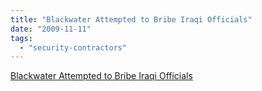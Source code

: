 ```yaml
---
title: "Blackwater Attempted to Bribe Iraqi Officials"
date: "2009-11-11"
tags: 
  - "security-contractors"
---
```


[Blackwater Attempted to Bribe Iraqi Officials](http://www.thenation.com/article/blackwater-attempted-bribe-iraqi-officials/)
